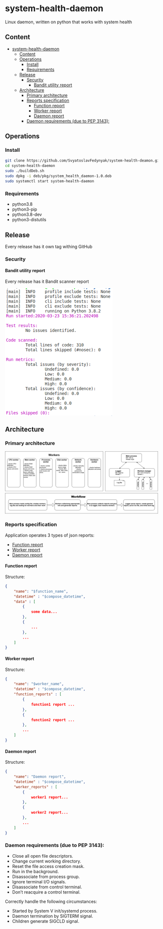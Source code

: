 # system-health-daemon
Linux daemon, written on python that works with system health

## Content

- [system-health-daemon](#system-health-daemon)
  - [Content](#content)
  - [Operations](#operations)
    - [Install](#install)
    - [Requirements](#requirements)
  - [Release](#release)
    - [Security](#security)
      - [Bandit utility report](#bandit-utility-report)
  - [Architecture](#architecture)
    - [Primary architecture](#primary-architecture)
    - [Reports specification](#reports-specification)
      - [Function report](#function-report)
      - [Worker report](#worker-report)
      - [Daemon report](#daemon-report)
    - [Daemon requirements (due to PEP 3143):](#daemon-requirements-due-to-pep-3143)

## Operations

### Install 

```bash
git clone https://github.com/SvyatoslavFedynyak/system-health-deamon.git
cd system-health-daemon
sudo ./buildDeb.sh
sudo dpkg -i deb/pkg/system_health_daemon-1.0.deb
sudo systemctl start system-health-daemon
```
### Requirements

- python3.8 
- python3-pip 
- python3.8-dev 
- python3-distutils

## Release

Every release has it own tag withing GitHub

### Security

#### Bandit utility report

Every release has it Bandit scanner report

![Bandit report](https://github.com/SvyatoslavFedynyak/system-health-deamon/blob/master/images/bandit-report-1.0.jpg)

## Architecture

### Primary architecture

![Primary architecture](https://github.com/SvyatoslavFedynyak/system-health-deamon/blob/master/images/deamon-arch.jpg)

### Reports specification

Application operates 3 types of json reports:

- [Function report](#function-report)
- [Worker report](#worker-report)
- [Daemon report](#daemon-report)

#### Function report

Structure:
```json
{
    "name": "$function_name",
    "datetime" : "$compose_datetime",
    "data" : [
        {
            some data...
        },
        {
            ...
        },
        ...
    ]
}
```

#### Worker report

Structure:
```json
{
    "name": "$worker_name",
    "datetime" : "$compose_datetime",
    "function_reports" : [
        {
            function1 report ...
        },
        {
            function2 report ...
        },
        ...
    ]
}
```

#### Daemon report

Structure:
```json
{
    "name": "Daemon report",
    "datetime" : "$compose_datetime",
    "worker_reports" : [
        {
            worker1 report...
        },
        {
            worker2 report...
        },
        ...
    ]
}
```

### Daemon requirements (due to PEP 3143):

- Close all open file descriptors.
- Change current working directory.
- Reset the file access creation mask.
- Run in the background.
- Disassociate from process group.
- Ignore terminal I/O signals.
- Disassociate from control terminal.
- Don’t reacquire a control terminal.

Correctly handle the following circumstances:

- Started by System V init/systemd process.
- Daemon termination by SIGTERM signal.
- Children generate SIGCLD signal.

